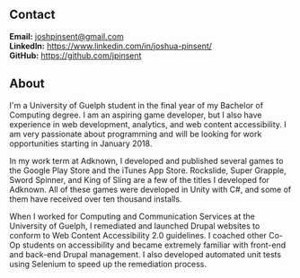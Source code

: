 ## Contact

**Email:** <a href="mailto:joshpinsent@gmail.com">joshpinsent@gmail.com</a>  
**LinkedIn:** <a href="https://www.linkedin.com/in/joshua-pinsent/" target="_blank">https://www.linkedin.com/in/joshua-pinsent/</a>  
**GitHub:** <a href="https://github.com/jpinsent" target="_blank">https://github.com/jpinsent</a>

## About

I'm a University of Guelph student in the final year of my Bachelor of Computing degree. I am an aspiring game developer, but I also have experience in web development, analytics, and web content accessibility. I am very passionate about programming and will be looking for work opportunities starting in January 2018.  

In my work term at Adknown, I developed and published several games to the Google Play Store and the iTunes App Store. Rockslide, Super Grapple, Sword Spinner, and King of Sling are a few of the titles I developed for Adknown. All of these games were developed in Unity with C#, and some of them have received over ten thousand installs.  

When I worked for Computing and Communication Services at the University of Guelph, I remediated and launched Drupal websites to conform to Web Content Accessibility 2.0 guidelines. I coached other Co-Op students on accessibility and became extremely familiar with front-end and back-end Drupal management. I also developed automated unit tests using Selenium to speed up the remediation process.  